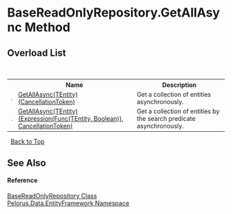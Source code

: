 # BaseReadOnlyRepository.GetAllAsync Method 
 


## Overload List
&nbsp;<table><tr><th></th><th>Name</th><th>Description</th></tr><tr><td>![Public method](media/pubmethod.gif "Public method")</td><td><a href="BA6D0396">GetAllAsync(TEntity)(CancellationToken)</a></td><td>
Get a collection of entities asynchronously.</td></tr><tr><td>![Public method](media/pubmethod.gif "Public method")</td><td><a href="F11917C">GetAllAsync(TEntity)(Expression(Func(TEntity, Boolean)), CancellationToken)</a></td><td>
Get a collection of entities by the search predicate asynchronously.</td></tr></table>&nbsp;
<a href="#basereadonlyrepository.getallasync-method">Back to Top</a>

## See Also


#### Reference
<a href="7A83640C">BaseReadOnlyRepository Class</a><br /><a href="55312241">Pelorus.Data.EntityFramework Namespace</a><br />
